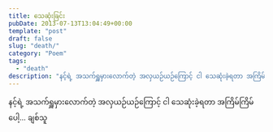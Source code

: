 ```yaml
---
title: သေဆုံးခြင်း
pubDate: 2013-07-13T13:04:49+00:00
template: "post"
draft: false
slug: "death/"
category: "Poem"
tags:
  - "death"
description: "နင့်ရဲ့ အသက်ရှူမှားလောက်တဲ့ အလှယဉ်ယဉ်ကြောင့် ငါ သေဆုံးခဲ့ရတာ အကြိမ်ကြိမ်ပေါ့… ချစ်သူ"
---
```


နင့်ရဲ့ အသက်ရှူမှားလောက်တဲ့ အလှယဉ်ယဉ်ကြောင့် ငါ သေဆုံးခဲ့ရတာ အကြိမ်ကြိမ်ပေါ့… ချစ်သူ
